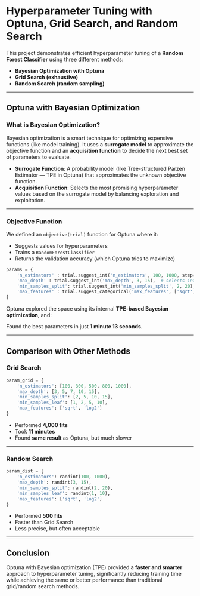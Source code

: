 # Hyperparameter Tuning with Optuna, Grid Search, and Random Search

This project demonstrates efficient hyperparameter tuning of a **Random Forest Classifier** using three different methods:

*  **Bayesian Optimization with Optuna**
*  **Grid Search (exhaustive)**
*  **Random Search (random sampling)**

---

##  Optuna with Bayesian Optimization

###  What is Bayesian Optimization?

Bayesian optimization is a smart technique for optimizing expensive functions (like model training). It uses a **surrogate model** to approximate the objective function and an **acquisition function** to decide the next best set of parameters to evaluate.

* **Surrogate Function**: A probability model (like Tree-structured Parzen Estimator — TPE in Optuna) that approximates the unknown objective function.
* **Acquisition Function**: Selects the most promising hyperparameter values based on the surrogate model by balancing exploration and exploitation.

---

###  Objective Function

We defined an `objective(trial)` function for Optuna where it:

* Suggests values for hyperparameters
* Trains a `RandomForestClassifier`
* Returns the validation accuracy (which Optuna tries to maximize)

```python
params = {
    'n_estimators' : trial.suggest_int('n_estimators', 100, 1000, step=100),
    'max_depth' : trial.suggest_int('max_depth', 3, 15),  # selects int in [3, 15]
    'min_samples_split': trial.suggest_int('min_samples_split', 2, 20),
    'max_features' : trial.suggest_categorical('max_features', ['sqrt', 'log2'])
}
```

Optuna explored the space using its internal **TPE-based Bayesian optimization**, and:

 Found the best parameters in just **1 minute 13 seconds**.

---

##  Comparison with Other Methods

###  Grid Search

```python
param_grid = {
    'n_estimators': [100, 300, 500, 800, 1000],
    'max_depth': [3, 5, 7, 10, 15],
    'min_samples_split': [2, 5, 10, 15],
    'min_samples_leaf': [1, 2, 5, 10],
    'max_features': ['sqrt', 'log2']
}
```

* Performed **4,000 fits**
* Took **11 minutes**
* Found **same result** as Optuna, but much slower

---

###  Random Search

```python
param_dist = {
    'n_estimators': randint(100, 1000),
    'max_depth': randint(3, 15),
    'min_samples_split': randint(2, 20),
    'min_samples_leaf': randint(1, 10),
    'max_features': ['sqrt', 'log2']
}
```

* Performed **500 fits**
* Faster than Grid Search
* Less precise, but often acceptable

---



##  Conclusion

Optuna with Bayesian optimization (TPE) provided a **faster and smarter** approach to hyperparameter tuning, significantly reducing training time while achieving the same or better performance than traditional grid/random search methods.
